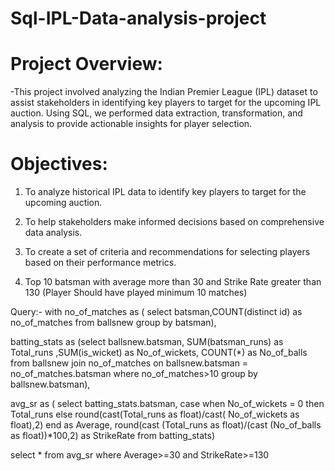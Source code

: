# Sql-IPL-Data-analysis-project

# Project Overview:  
-This project involved analyzing the Indian Premier League (IPL) dataset to assist stakeholders in identifying key players to target for the upcoming IPL auction. Using SQL, we performed data extraction, transformation, and analysis to provide actionable insights for player selection.


# Objectives:
1.	To analyze historical IPL data to identify key players to target for the upcoming auction.
2.	To help stakeholders make informed decisions based on comprehensive data analysis.
3.	To create a set of criteria and recommendations for selecting players based on their performance metrics.


1.	Top 10 batsman with average more than 30 and Strike Rate greater than 130 (Player Should have played minimum 10 matches)

Query:- with no_of_matches as (
select batsman,COUNT(distinct id) as no_of_matches
from ballsnew
group by batsman),

batting_stats as
(select ballsnew.batsman,
SUM(batsman_runs) as Total_runs ,SUM(is_wicket) as No_of_wickets,
COUNT(*)  as No_of_balls
from ballsnew
join no_of_matches
on ballsnew.batsman = no_of_matches.batsman
where no_of_matches>10 
group by ballsnew.batsman),

avg_sr as (
select batting_stats.batsman,
case when No_of_wickets = 0 then Total_runs
else round(cast(Total_runs as float)/cast( No_of_wickets as float),2) end as Average,
round(cast (Total_runs as float)/(cast (No_of_balls as float))*100,2) as StrikeRate
from batting_stats)

select * 
from avg_sr
where Average>=30 and StrikeRate>=130

   
